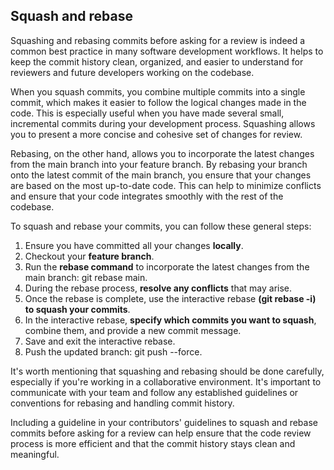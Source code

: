 ## Squash and rebase

Squashing and rebasing commits before asking for a review is indeed a common best practice in many software development workflows. It helps to keep the commit history clean, organized, and easier to understand for reviewers and future developers working on the codebase.

When you squash commits, you combine multiple commits into a single commit, which makes it easier to follow the logical changes made in the code. This is especially useful when you have made several small, incremental commits during your development process. Squashing allows you to present a more concise and cohesive set of changes for review.

Rebasing, on the other hand, allows you to incorporate the latest changes from the main branch into your feature branch. By rebasing your branch onto the latest commit of the main branch, you ensure that your changes are based on the most up-to-date code. This can help to minimize conflicts and ensure that your code integrates smoothly with the rest of the codebase.

To squash and rebase your commits, you can follow these general steps:

1. Ensure you have committed all your changes **locally**.
2. Checkout your **feature branch**.
3. Run the **rebase command** to incorporate the latest changes from the main branch: git rebase main.
4. During the rebase process, **resolve any conflicts** that may arise.
5. Once the rebase is complete, use the interactive rebase **(git rebase -i) to squash your commits**.
6. In the interactive rebase, **specify which commits you want to squash**, combine them, and provide a new commit message.
7. Save and exit the interactive rebase.
9. Push the updated branch: git push --force.


It's worth mentioning that squashing and rebasing should be done carefully, especially if you're working in a collaborative environment. It's important to communicate with your team and follow any established guidelines or conventions for rebasing and handling commit history.

Including a guideline in your contributors' guidelines to squash and rebase commits before asking for a review can help ensure that the code review process is more efficient and that the commit history stays clean and meaningful.